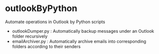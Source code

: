 # outlookByPython
Automate operations in Outlook by Python scripts 

- outlookDumper.py : Automatically backup messages under an Outlook folder recursively
- emailArchiver.py : Automatically archive emails into corresponding folders according to their senders
